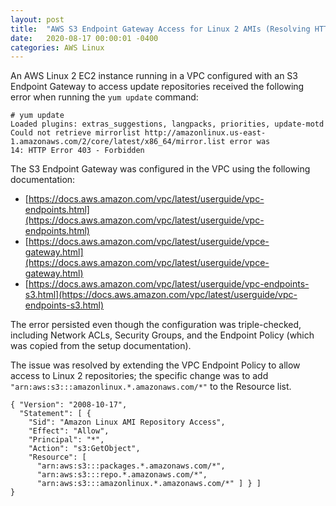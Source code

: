 ```yaml
---
layout: post
title:  "AWS S3 Endpoint Gateway Access for Linux 2 AMIs (Resolving HTTP 403 Forbidden Error)"
date:   2020-08-17 00:00:01 -0400
categories: AWS Linux
---
```

An AWS Linux 2 EC2 instance running in a VPC configured with an S3 Endpoint Gateway to access update
repositories received the following error when running the `yum update` command:

    # yum update
    Loaded plugins: extras_suggestions, langpacks, priorities, update-motd
    Could not retrieve mirrorlist http://amazonlinux.us-east-1.amazonaws.com/2/core/latest/x86_64/mirror.list error was
    14: HTTP Error 403 - Forbidden

The S3 Endpoint Gateway was configured in the VPC using the following documentation:

- [https://docs.aws.amazon.com/vpc/latest/userguide/vpc-endpoints.html](https://docs.aws.amazon.com/vpc/latest/userguide/vpc-endpoints.html)
- [https://docs.aws.amazon.com/vpc/latest/userguide/vpce-gateway.html](https://docs.aws.amazon.com/vpc/latest/userguide/vpce-gateway.html)
- [https://docs.aws.amazon.com/vpc/latest/userguide/vpc-endpoints-s3.html](https://docs.aws.amazon.com/vpc/latest/userguide/vpc-endpoints-s3.html)

The error persisted even though the configuration was triple-checked, including Network ACLs, Security Groups, and the Endpoint Policy (which was copied from the setup documentation).

The issue was resolved by extending the VPC Endpoint Policy to allow access to Linux 2 repositories;
the specific change was to add `"arn:aws:s3:::amazonlinux.*.amazonaws.com/*"` to the Resource list.

    { "Version": "2008-10-17",
      "Statement": [ {
        "Sid": "Amazon Linux AMI Repository Access",
        "Effect": "Allow",
        "Principal": "*",
        "Action": "s3:GetObject",
        "Resource": [
          "arn:aws:s3:::packages.*.amazonaws.com/*",
          "arn:aws:s3:::repo.*.amazonaws.com/*",
          "arn:aws:s3:::amazonlinux.*.amazonaws.com/*" ] } ]
    }

